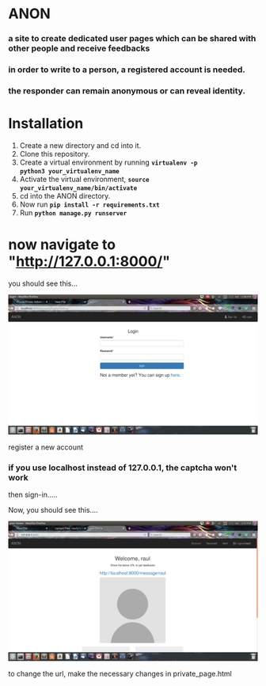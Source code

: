 # ANON

### a site to create dedicated user pages which can be shared with other people and receive feedbacks
### in order to write to a person, a registered account is needed.
### the responder can remain anonymous or can reveal identity.

# Installation
1. Create a new directory and cd into it.
2. Clone this repository.
3. Create a virtual environment by running <b><code>virtualenv -p python3 your_virtualenv_name</code></b>
4. Activate the virtual environment, <b><code>source your_virtualenv_name/bin/activate</code></b>
5. cd into the ANON directory.
6. Now run <b><code>pip install -r requirements.txt</code></b>
7. Run <b><code>python manage.py runserver</code></b>

# now navigate to "http://127.0.0.1:8000/"

you should see this...

<img src="login.png">

register a new account

### if you use localhost instead of 127.0.0.1, the captcha won't work

then sign-in.....

Now, you should see this....

<img src="home.png">

to change the url, make the necessary changes in private_page.html
